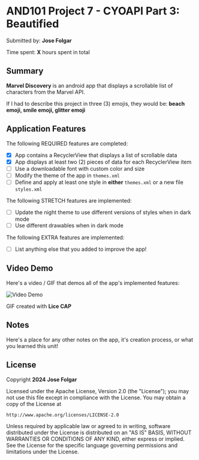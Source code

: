 # AND101 Project 7 - CYOAPI Part 3: Beautified

Submitted by: **Jose Folgar**

Time spent: **X** hours spent in total

## Summary

**Marvel Discovery** is an android app that displays a scrollable list of characters from the Marvel API.

If I had to describe this project in three (3) emojis, they would be: **beach emoji, smile emoji, glitter emoji**

## Application Features

The following REQUIRED features are completed:

- [x] App contains a RecyclerView that displays a list of scrollable data
- [x] App displays at least two (2) pieces of data for each RecyclerView item
- [ ] Use a downloadable font with custom color and size
- [ ] Modify the theme of the app in `themes.xml`
- [ ] Define and apply at least one style in **either** `themes.xml` or a new file `styles.xml`

The following STRETCH features are implemented:

- [ ] Update the night theme to use different versions of styles when in dark mode
- [ ] Use different drawables when in dark mode

The following EXTRA features are implemented:

- [ ] List anything else that you added to improve the app!

## Video Demo

Here's a video / GIF that demos all of the app's implemented features:

<img src='' title='Video Demo' width='' alt='Video Demo' />

GIF created with **Lice CAP**

## Notes

Here's a place for any other notes on the app, it's creation process, or what you learned this unit!

## License

Copyright **2024** **Jose Folgar**

Licensed under the Apache License, Version 2.0 (the "License");
you may not use this file except in compliance with the License.
You may obtain a copy of the License at

    http://www.apache.org/licenses/LICENSE-2.0

Unless required by applicable law or agreed to in writing, software
distributed under the License is distributed on an "AS IS" BASIS,
WITHOUT WARRANTIES OR CONDITIONS OF ANY KIND, either express or implied.
See the License for the specific language governing permissions and
limitations under the License.
